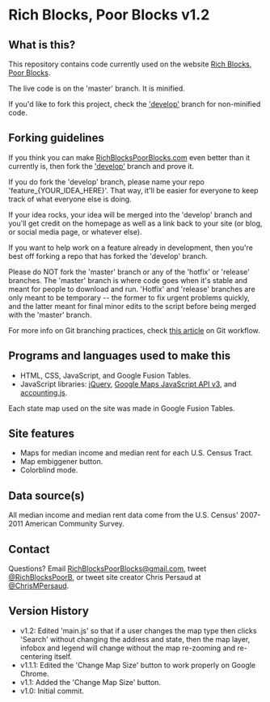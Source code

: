 Rich Blocks, Poor Blocks v1.2
=============================

## What is this? ##

This repository contains code currently used on the website [Rich Blocks, Poor Blocks](http://www.RichBlocksPoorBlocks.com).

The live code is on the 'master' branch. It is minified.

If you'd like to fork this project, check the ['develop'](https://github.com/myprogprojects/RichBlocksPoorBlocks/tree/develop) branch for non-minified code.


## Forking guidelines ##

If you think you can make [RichBlocksPoorBlocks.com](http://www.RichBlocksPoorBlocks.com) even better than it currently is, then fork the ['develop'](https://github.com/myprogprojects/RichBlocksPoorBlocks/tree/develop) branch and prove it. 

If you do fork the 'develop' branch, please name your repo 'feature_{YOUR_IDEA_HERE}'. That way, it'll be easier for everyone to keep track of what everyone else is doing.

If your idea rocks, your idea will be merged into the 'develop' branch and you'll get credit on the homepage as well as a link back to your site (or blog, or social media page, or whatever else).

If you want to help work on a feature already in development, then you're best off forking a repo that has forked the 'develop' branch.

Please do NOT fork the 'master' branch or any of the 'hotfix' or 'release' branches. The 'master' branch is where code goes when it's stable and meant for people to download and run. 'Hotfix' and 'release' branches are only meant to be temporary -- the former to fix urgent problems quickly, and the latter meant for final minor edits to the script before being merged with the 'master' branch.

For more info on Git branching practices, check [this article](http://nvie.com/posts/a-successful-git-branching-model/) on Git workflow.


## Programs and languages used to make this ##

- HTML, CSS, JavaScript, and Google Fusion Tables.
- JavaScript libraries: [jQuery](http://jquery.com/), [Google Maps JavaScript API v3](https://developers.google.com/maps/documentation/javascript/), and [accounting.js](http://josscrowcroft.github.com/accounting.js/).

Each state map used on the site was made in Google Fusion Tables.


## Site features ##

- Maps for median income and median rent for each U.S. Census Tract.
- Map embiggener button.
- Colorblind mode.


## Data source(s) ##

All median income and median rent data come from the U.S. Census' 2007-2011 American Community Survey.


## Contact ##

Questions? Email RichBlocksPoorBlocks@gmail.com, tweet [@RichBlocksPoorB](http://www.Twitter.com/RichBlocksPoorB), or tweet site creator Chris Persaud at [@ChrisMPersaud](http://www.Twitter.com/ChrisMPersaud).


## Version History ##

- v1.2: Edited 'main.js' so that if a user changes the map type then clicks 'Search' without changing the address and state, then the map layer, infobox and legend will change without the map re-zooming and re-centering itself.
- v1.1.1: Edited the 'Change Map Size' button to work properly on Google Chrome.
- v1.1: Added the 'Change Map Size' button.
- v1.0: Initial commit.